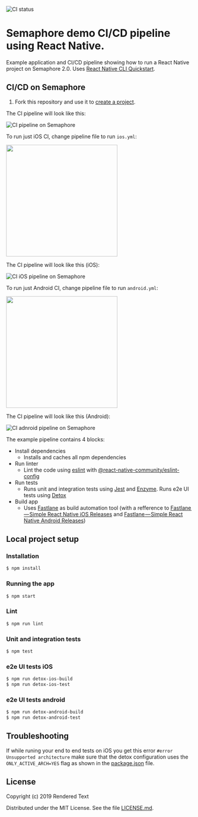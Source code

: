 ![CI status](https://semaphore-demos.semaphoreci.com/badges/semaphore-demo-react-native.svg)

# Semaphore demo CI/CD pipeline using React Native.

Example application and CI/CD pipeline showing how to run a React Native project
on Semaphore 2.0. Uses [React Native CLI Quickstart](https://facebook.github.io/react-native/docs/getting-started.html).

## CI/CD on Semaphore

1. Fork this repository and use it to [create a
project](https://docs.semaphoreci.com/article/63-your-first-project).


The CI pipeline will look like this:

![CI pipeline on Semaphore](images/ci-pipeline.png)

To run just iOS CI, change pipeline file to run `ios.yml`:

<img src="images/pipeline-settings-ios.png" height="300px">

The CI pipeline will look like this (iOS):

![CI iOS pipeline on Semaphore](images/ci-pipeline-ios.png)

To run just Android CI, change pipeline file to run `android.yml`:

<img src="images/pipeline-settings.png" height="300px">

The CI pipeline will look like this (Android):

![CI adnroid pipeline on Semaphore](images/ci-pipeline-android.png)

The example pipeline contains 4 blocks:

 - Install dependencies
    -  Installs and caches all npm dependencies
 - Run linter
    - Lint the code using [eslint](https://eslint.org/) with [@react-native-community/eslint-config](https://www.npmjs.com/package/@react-native-community/eslint-config)
 - Run tests
    - Runs unit and integration tests using [Jest](https://jestjs.io/) and [Enzyme](https://airbnb.io/enzyme/). Runs e2e UI tests using [Detox](https://github.com/wix/Detox)
 - Build app
    - Uses [Fastlane](https://fastlane.tools) as build automation tool (with a refference to [Fastlane — Simple React Native iOS Releases](https://shift.infinite.red/simple-react-native-ios-releases-4c28bb53a97b) and [Fastlane — Simple React Native Android Releases](https://shift.infinite.red/simple-react-native-android-releases-319dc5e29605))

## Local project setup

### Installation

```bash
$ npm install
```

### Running the app

```bash
$ npm start
```

### Lint

```bash
$ npm run lint
```

### Unit and integration tests

```bash
$ npm test
```

### e2e UI tests iOS

```bash
$ npm run detox-ios-build
$ npm run detox-ios-test
```

### e2e UI tests android

```bash
$ npm run detox-android-build
$ npm run detox-android-test
```

## Troubleshooting

If while runing your end to end tests on iOS you get this error `#error Unsupported architecture` make sure that the detox configuration uses the `ONLY_ACTIVE_ARCH=YES` flag as shown in the [package.json](./package.json) file.

## License

Copyright (c) 2019 Rendered Text

Distributed under the MIT License. See the file [LICENSE.md](./LICENSE.md).

